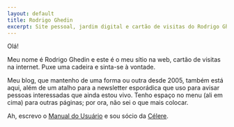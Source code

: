 ```yaml
---
layout: default
title: Rodrigo Ghedin
excerpt: Site pessoal, jardim digital e cartão de visitas do Rodrigo Ghedin.
---
```

Olá!

Meu nome é Rodrigo Ghedin e este é o meu sítio na web, cartão de visitas na internet. Puxe uma cadeira e sinta-se à vontade.

Meu blog, que mantenho de uma forma ou outra desde 2005, também está aqui, além de um atalho para a newsletter esporádica que uso para avisar pessoas interessadas que ainda estou vivo. Tenho espaço no menu (ali em cima) para outras páginas; por ora, não sei o que mais colocar.

Ah, escrevo o [Manual do Usuário](https://manualdousuario.net) e sou sócio da [Célere](https://celere.dev).